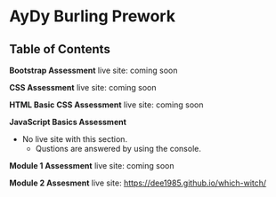 # AyDy Burling Prework

## Table of Contents

**Bootstrap Assessment**
live site: coming soon

**CSS Assessment**
live site: coming soon

**HTML Basic CSS Assessment**
live site: coming soon

**JavaScript Basics Assessment**

- No live site with this section.
  - Qustions are answered by using the console.

**Module 1 Assessment**
live site: coming soon

**Module 2 Assesment**
live site: <https://dee1985.github.io/which-witch/>
